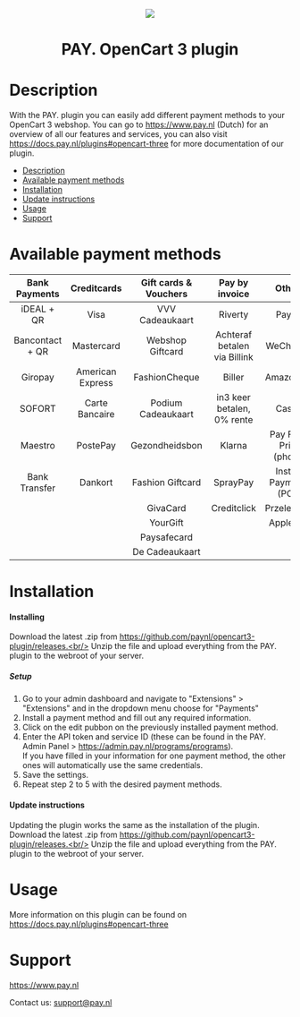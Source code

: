 <p align="center">
  <img src="https://www.pay.nl/uploads/1/brands/main_logo.png" />
</p>
<h1 align="center">PAY. OpenCart 3 plugin</h1>

# Description

With the PAY. plugin you can easily add different payment methods to your OpenCart 3 webshop. You can go to https://www.pay.nl (Dutch) for an overview of all our features and services, you can also visit https://docs.pay.nl/plugins#opencart-three for more documentation of our plugin.

- [Description](#description)
- [Available payment methods](#available-payment-methods)
- [Installation](#installation)
- [Update instructions](#update-instructions)
- [Usage](#usage)
- [Support](#support)

# Available payment methods

Bank Payments  | Creditcards | Gift cards & Vouchers | Pay by invoice | Others | 
:-----------: | :-----------: | :-----------: | :-----------: | :-----------: |
iDEAL + QR |Visa | VVV Cadeaukaart | Riverty | PayPal |
Bancontact + QR |  Mastercard | Webshop Giftcard | Achteraf betalen via Billink | WeChatPay | 
Giropay |American Express | FashionCheque | Biller | AmazonPay |
SOFORT | Carte Bancaire | Podium Cadeaukaart | in3 keer betalen, 0% rente | Cashly | Alipay |
Maestro | PostePay | Gezondheidsbon | Klarna | Pay Fixed Price (phone) |
Bank Transfer | Dankort | Fashion Giftcard | SprayPay | Instore Payments (POS) |
|  |  | GivaCard | Creditclick | Przelewy24 |
|  |  | YourGift |  | Apple Pay |
| | | Paysafecard |
| | | De Cadeaukaart |

# Installation
#### Installing

Download the latest .zip from https://github.com/paynl/opencart3-plugin/releases.<br/>
Unzip the file and upload everything from the PAY. plugin to the webroot of your server.


##### Setup

1. Go to your admin dashboard and navigate to "Extensions" > "Extensions" and in the dropdown menu choose for "Payments"
2. Install a payment method and fill out any required information.
3. Click on the edit pubbon on the previously installed payment method.
4. Enter the API token and service ID (these can be found in the PAY. Admin Panel > https://admin.pay.nl/programs/programs).<br/>If you have filled in your information for one payment method, the other ones will automatically use the same credentials.
5. Save the settings.
6. Repeat step 2 to 5 with the desired payment methods.


#### Update instructions

Updating the plugin works the same as the installation of the plugin.<br/>
Download the latest .zip from https://github.com/paynl/opencart3-plugin/releases.<br/>
Unzip the file and upload everything from the PAY. plugin to the webroot of your server.

# Usage

More information on this plugin can be found on https://docs.pay.nl/plugins#opencart-three

# Support
https://www.pay.nl

Contact us: support@pay.nl
